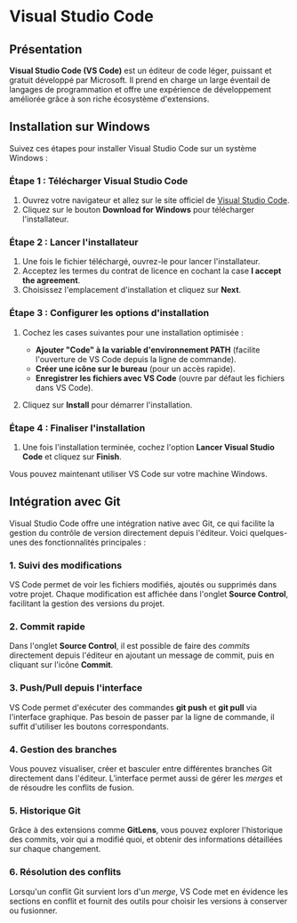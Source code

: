 # Visual Studio Code

## Présentation

**Visual Studio Code (VS Code)** est un éditeur de code léger, puissant et gratuit développé par Microsoft. Il prend en charge un large éventail de langages de programmation et offre une expérience de développement améliorée grâce à son riche écosystème d'extensions.

## Installation sur Windows

Suivez ces étapes pour installer Visual Studio Code sur un système Windows :

### Étape 1 : Télécharger Visual Studio Code
1. Ouvrez votre navigateur et allez sur le site officiel de [Visual Studio Code](https://code.visualstudio.com/).
2. Cliquez sur le bouton **Download for Windows** pour télécharger l'installateur.

### Étape 2 : Lancer l'installateur
1. Une fois le fichier téléchargé, ouvrez-le pour lancer l'installateur.
2. Acceptez les termes du contrat de licence en cochant la case **I accept the agreement**.
3. Choisissez l'emplacement d'installation et cliquez sur **Next**.

### Étape 3 : Configurer les options d'installation
1. Cochez les cases suivantes pour une installation optimisée :
   - **Ajouter "Code" à la variable d'environnement PATH** (facilite l'ouverture de VS Code depuis la ligne de commande).
   - **Créer une icône sur le bureau** (pour un accès rapide).
   - **Enregistrer les fichiers avec VS Code** (ouvre par défaut les fichiers dans VS Code).

2. Cliquez sur **Install** pour démarrer l'installation.

### Étape 4 : Finaliser l'installation
1. Une fois l'installation terminée, cochez l'option **Lancer Visual Studio Code** et cliquez sur **Finish**.

Vous pouvez maintenant utiliser VS Code sur votre machine Windows.

## Intégration avec Git

Visual Studio Code offre une intégration native avec Git, ce qui facilite la gestion du contrôle de version directement depuis l'éditeur. Voici quelques-unes des fonctionnalités principales :

### 1. **Suivi des modifications**
VS Code permet de voir les fichiers modifiés, ajoutés ou supprimés dans votre projet. Chaque modification est affichée dans l'onglet **Source Control**, facilitant la gestion des versions du projet.

### 2. **Commit rapide**
Dans l'onglet **Source Control**, il est possible de faire des *commits* directement depuis l'éditeur en ajoutant un message de commit, puis en cliquant sur l'icône **Commit**.

### 3. **Push/Pull depuis l'interface**
VS Code permet d'exécuter des commandes **git push** et **git pull** via l'interface graphique. Pas besoin de passer par la ligne de commande, il suffit d'utiliser les boutons correspondants.

### 4. **Gestion des branches**
Vous pouvez visualiser, créer et basculer entre différentes branches Git directement dans l'éditeur. L’interface permet aussi de gérer les *merges* et de résoudre les conflits de fusion.

### 5. **Historique Git**
Grâce à des extensions comme **GitLens**, vous pouvez explorer l'historique des commits, voir qui a modifié quoi, et obtenir des informations détaillées sur chaque changement.

### 6. **Résolution des conflits**
Lorsqu'un conflit Git survient lors d'un *merge*, VS Code met en évidence les sections en conflit et fournit des outils pour choisir les versions à conserver ou fusionner.